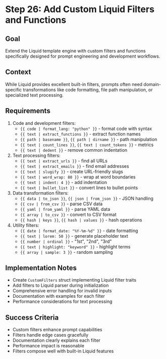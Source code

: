 # Step 26: Add Custom Liquid Filters and Functions

## Goal
Extend the Liquid template engine with custom filters and functions specifically designed for prompt engineering and development workflows.

## Context
While Liquid provides excellent built-in filters, prompts often need domain-specific transformations like code formatting, file path manipulation, or specialized text processing.

## Requirements
1. Code and development filters:
   - `{{ code | format_lang: "python" }}` - format code with syntax
   - `{{ text | extract_functions }}` - extract function names
   - `{{ path | basename }}`, `{{ path | dirname }}` - path manipulation
   - `{{ text | count_lines }}`, `{{ text | count_tokens }}` - metrics
   - `{{ text | dedent }}` - remove common indentation
2. Text processing filters:
   - `{{ text | extract_urls }}` - find all URLs
   - `{{ text | extract_emails }}` - find email addresses
   - `{{ text | slugify }}` - create URL-friendly slugs
   - `{{ text | word_wrap: 80 }}` - wrap at word boundaries
   - `{{ text | indent: 4 }}` - add indentation
   - `{{ text | bullet_list }}` - convert lines to bullet points
3. Data transformation filters:
   - `{{ data | to_json }}`, `{{ json | from_json }}` - JSON handling
   - `{{ csv | from_csv }}` - parse CSV data
   - `{{ yaml | from_yaml }}` - parse YAML data
   - `{{ array | to_csv }}` - convert to CSV format
   - `{{ hash | keys }}`, `{{ hash | values }}` - hash operations
4. Utility filters:
   - `{{ date | format_date: "%Y-%m-%d" }}` - date formatting
   - `{{ text | lorem: 50 }}` - generate placeholder text
   - `{{ number | ordinal }}` - "1st", "2nd", "3rd"
   - `{{ text | highlight: "keyword" }}` - highlight terms
   - `{{ array | sample: 3 }}` - random sampling

## Implementation Notes
- Create `CustomFilters` struct implementing Liquid filter traits
- Add filters to Liquid parser during initialization
- Comprehensive error handling for invalid inputs
- Documentation with examples for each filter
- Performance considerations for text processing

## Success Criteria
- Custom filters enhance prompt capabilities
- Filters handle edge cases gracefully
- Documentation clearly explains each filter
- Performance impact is reasonable
- Filters compose well with built-in Liquid features